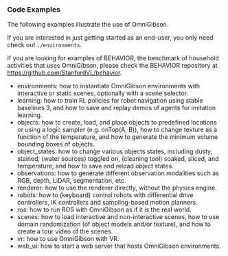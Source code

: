 ### Code Examples

The following examples illustrate the use of OmniGibson.

If you are interested in just getting started as an end-user, you only need check out `./environments`.

If you are looking for examples of BEHAVIOR, the benchmark of household activities that uses OmniGibson, please check the BEHAVIOR repository at https://github.com/StanfordVL/behavior.

- environments: how to instantiate OmniGibson environments with interactive or static scenes, optionally with a scene selector.
- learning: how to train RL policies for robot navigation using stable baselines 3, and how to save and replay demos of agents for imitation learning.
- objects: how to create, load, and place objects to predefined locations or using a logic sampler (e.g. onTop(A, B)), how to change texture as a function of the temperature, and how to generate the minimum volume bounding boxes of objects.
- object_states: how to change various objects states, including dusty, stained, (water sources) toggled on, (cleaning tool) soaked, sliced, and temperature, and how to save and reload object states.
- observations: how to generate different observation modalities such as RGB, depth, LiDAR, segmentation, etc.
- renderer: how to use the renderer directly, without the physics engine.
- robots: how to (keyboard) control robots with differential drive controllers, IK controllers and sampling-based motion planners.
- ros: how to run ROS with OmniGibson as if it is the real world.
- scenes: how to load interactive and non-interactive scenes, how to use domain randomization (of object models and/or texture), and how to create a tour video of the scenes.
- vr: how to use OmniGibson with VR.
- web_ui: how to start a web server that hosts OmniGibson environments.
